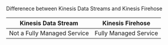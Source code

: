 Differenece between Kinesis Data Streams and Kinesis Firehose

<table>
  <thead>
    <tr>
       <th>Kinesis Data Stream</th>
       <th>Kinesis Firehose</th>
    </tr>  
</thead>

   <tbody>
    <tr>
       <td>Not a Fully Managed Service</td>
       <td>Fully Managed Service</td>
    </tr>  
         
  </tbody>
</table>
